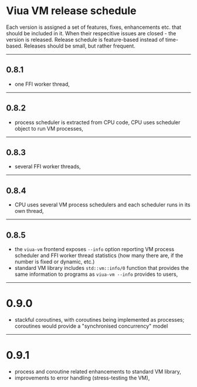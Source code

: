 # Viua VM release schedule

Each version is assigned a set of features, fixes, enhancements etc. that should be
included in it.
When their respecitive issues are closed - the version is released.
Release schedule is feature-based instead of time-based.
Releases should be small, but rather frequent.

----

## 0.8.1

- one FFI worker thread,


----

## 0.8.2

- process scheduler is extracted from CPU code, CPU uses scheduler object to
  run VM processes,


----

## 0.8.3

- several FFI worker threads,


----

## 0.8.4

- CPU uses several VM process schedulers and each scheduler runs in its own thread,


----

## 0.8.5

- the `viua-vm` frontend exposes `--info` option reporting VM process scheduler and
  FFI worker thread statistics (how many there are, if the number is fixed or dynamic, etc.)
- standard VM library includes `std::vm::info/0` function that provides the same information
  to programs as `viua-vm --info` provides to users,


----

# 0.9.0

- stackful coroutines, with coroutines being implemented as processes;
  coroutines would provide a "synchronised concurrency" model


----

# 0.9.1

- process and coroutine related enhancements to standard VM library,
- improvements to error handling (stress-testing the VM),
